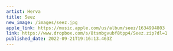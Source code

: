 ```yaml
---
artist: Herva
title: Seez
new_image: /images/seez.jpg
apple_link: https://music.apple.com/us/album/seez/1634994803
link: https://www.dropbox.com/s/8tsmbgvubf8tpp4/Seez.zip?dl=1
published_date: 2022-09-21T19:16:13.463Z
---
```

